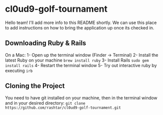# cl0ud9-golf-tournament

Hello team! I'll add more info to this README shortly. We can use this place to add instructions on how to bring the application up once its checked in.


## Downloading Ruby & Rails
On a Mac:
1- Open up the terminal window (Finder -> Terminal)
2- Install the latest Ruby on your machine
` brew install ruby `
3- Install Rails
`sudo gem install rails`
4- Restart the terminal window
5- Try out interactive ruby by executing
`irb`


## Cloning the Project
You need to have git installed on your machine, then in the terminal window and in your desired directory:
`git clone https://github.com/rashtar/cl0ud9-golf-tournament.git`

